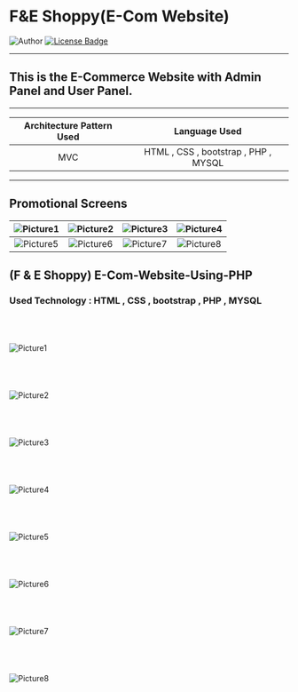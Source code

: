 # F&E Shoppy(E-Com Website)
![Author](https://img.shields.io/badge/author-AIFahim-orange)
[![License Badge](https://img.shields.io/badge/license-GPL%203.0-blue)](https://github.com/AIFahim/Camera_Beautify_AI_Face_Recognized_APP/blob/master/LICENSE)

<hr>

## This is the E-Commerce Website with Admin Panel and User Panel. 

<hr>

 Architecture Pattern Used             |   Language Used      
:-------------------------:|:------------------------:
MVC | HTML , CSS , bootstrap , PHP , MYSQL

<hr>






## Promotional Screens
 
![Picture1](https://user-images.githubusercontent.com/33654834/80003920-827e9d80-84e3-11ea-8af9-95ac677282dd.png)  | ![Picture2](https://user-images.githubusercontent.com/33654834/80003925-86122480-84e3-11ea-817a-78143831a9e9.png) | ![Picture3](https://user-images.githubusercontent.com/33654834/80003928-87435180-84e3-11ea-9330-93204a3d5055.png) | ![Picture4](https://user-images.githubusercontent.com/33654834/80003930-87dbe800-84e3-11ea-828e-16aa64426bef.png)
:-------------------------:|:-------------------------:|:-------------------------:|:-------------------------:
![Picture5](https://user-images.githubusercontent.com/33654834/80003932-88747e80-84e3-11ea-99a0-23819f4250a1.png) | ![Picture6](https://user-images.githubusercontent.com/33654834/80003938-8ad6d880-84e3-11ea-8227-dadcb5e25f47.png) | ![Picture7](https://user-images.githubusercontent.com/33654834/80003940-8b6f6f00-84e3-11ea-8705-b938ee75e17c.png) | ![Picture8](https://user-images.githubusercontent.com/33654834/80003945-8dd1c900-84e3-11ea-942e-c9cc48cf5e26.png)










## (F & E Shoppy) E-Com-Website-Using-PHP
### Used Technology : HTML , CSS , bootstrap , PHP , MYSQL
<br><br><br>
![Picture1](https://user-images.githubusercontent.com/33654834/80003920-827e9d80-84e3-11ea-8af9-95ac677282dd.png)
<br><br><br><br><br>
![Picture2](https://user-images.githubusercontent.com/33654834/80003925-86122480-84e3-11ea-817a-78143831a9e9.png)
<br><br><br><br><br>
![Picture3](https://user-images.githubusercontent.com/33654834/80003928-87435180-84e3-11ea-9330-93204a3d5055.png)
<br><br><br><br><br>
![Picture4](https://user-images.githubusercontent.com/33654834/80003930-87dbe800-84e3-11ea-828e-16aa64426bef.png)
<br><br><br><br><br>
![Picture5](https://user-images.githubusercontent.com/33654834/80003932-88747e80-84e3-11ea-99a0-23819f4250a1.png)
<br><br><br><br><br>
![Picture6](https://user-images.githubusercontent.com/33654834/80003938-8ad6d880-84e3-11ea-8227-dadcb5e25f47.png)
<br><br><br><br><br>
![Picture7](https://user-images.githubusercontent.com/33654834/80003940-8b6f6f00-84e3-11ea-8705-b938ee75e17c.png)
<br><br><br><br><br>
![Picture8](https://user-images.githubusercontent.com/33654834/80003945-8dd1c900-84e3-11ea-942e-c9cc48cf5e26.png)
